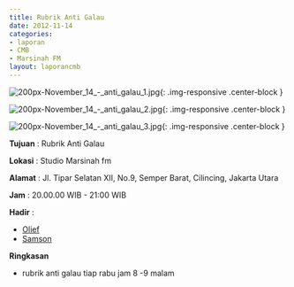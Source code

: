 ```yaml
---
title: Rubrik Anti Galau
date: 2012-11-14
categories:
- laporan
- CMB
- Marsinah FM
layout: laporancmb
---
```


![200px-November_14_-_anti_galau_1.jpg](/uploads/200px-November_14_-_anti_galau_1.jpg){: .img-responsive .center-block }

![200px-November_14_-_anti_galau_2.jpg](/uploads/200px-November_14_-_anti_galau_2.jpg){: .img-responsive .center-block }

![200px-November_14_-_anti_galau_3.jpg](/uploads/200px-November_14_-_anti_galau_3.jpg){: .img-responsive .center-block }


**Tujuan** : Rubrik Anti Galau 

**Lokasi** : Studio Marsinah fm 

**Alamat** : Jl. Tipar Selatan XII, No.9, Semper Barat, Cilincing, Jakarta Utara 

**Jam** : 20.00.00 WIB - 21:00 WIB 

**Hadir** :
* [Olief](http://wiki.ciptamedia.org/wiki/Olief)
* [Samson](http://wiki.ciptamedia.org/wiki/Samson)

**Ringkasan**  
* rubrik anti galau tiap rabu jam 8 -9 malam
